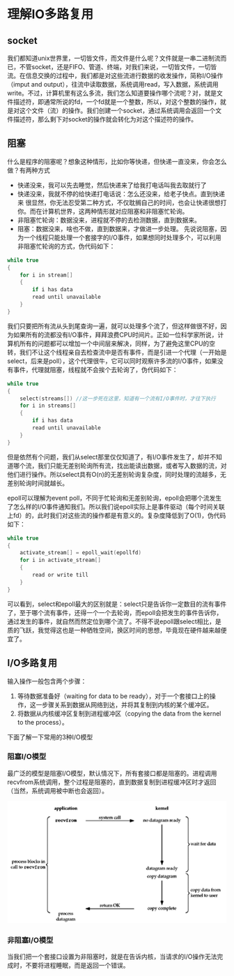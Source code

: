 # 理解IO多路复用

## socket
我们都知道unix世界里，一切皆文件，而文件是什么呢？文件就是一串二进制流而已，不管socket，还是FIFO、管道、终端，对我们来说，一切皆文件，一切皆流。在信息交换的过程中，我们都是对这些流进行数据的收发操作，简称I/O操作（imput and output），往流中读取数据，系统调用read，写入数据，系统调用write。不过，计算机里有这么多流，我们怎么知道要操作哪个流呢？对，就是文件描述符，即通常所说的fd，一个fd就是一个整数，所以，对这个整数的操作，就是对这个文件（流）的操作。我们创建一个socket，通过系统调用会返回一个文件描述符，那么剩下对socket的操作就会转化为对这个描述符的操作。
## 阻塞
什么是程序的阻塞呢？想象这种情形，比如你等快递，但快递一直没来，你会怎么做？有两种方式
- 快递没来，我可以先去睡觉，然后快递来了给我打电话叫我去取就行了
- 快递没来，我就不停的给快递打电话说：怎么还没来，给老子快点。直到快递来
很显然，你无法忍受第二种方式，不仅耽搁自己的时间，也会让快递很想打你。而在计算机世界，这两种情形就对应阻塞和非阻塞忙轮询。
- 非阻塞忙轮询：数据没来，进程就不停的去检测数据，直到数据来。
- 阻塞：数据没来，啥也不做，直到数据来，才做进一步处理。
先说说阻塞，因为一个线程只能处理一个套接字的I/O事件，如果想同时处理多个，可以利用非阻塞忙轮询的方式，伪代码如下：
```c
while true
{
    for i in stream[]
    {
        if i has data
        read until unavailable
    }
}
```
我们只要把所有流从头到尾查询一遍，就可以处理多个流了，但这样做很不好，因为如果所有的流都没有I/O事件，拜拜浪费CPU时间片。正如一位科学家所说，计算机所有的问题都可以增加一个中间层来解决，同样，为了避免这里CPU的空转，我们不让这个线程亲自去检查流中是否有事件，而是引进一个代理（一开始是select，后来是poll），这个代理很牛，它可以同时观察许多流的I/O事件，如果没有事件，代理就阻塞，线程就不会挨个去轮询了，伪代码如下：
```c
while true
{
    select(streams[]) //这一步死在这里，知道有一个流有I/O事件时，才往下执行
    for i in streams[]
    {
        if i has data
        read until unavailable
    }
}
```
但是依然有个问题，我们从select那里仅仅知道了，有I/O事件发生了，却并不知道哪个流，我们只能无差别轮询所有流，找出能读出数据，或者写入数据的流，对他们进行操作。所以select具有O(n)的无差别轮询复杂度，同时处理的流越多，无差别轮询时间就越长。

epoll可以理解为event poll，不同于忙轮询和无差别轮询，epoll会把哪个流发生了怎么样的I/O事件通知我们。所以我们说epoll实际上是事件驱动（每个时间关联上fd）的，此时我们对这些流的操作都是有意义的。复杂度降低到了O(1)，伪代码如下：
```c
while true
{
    activate_stream[] = epoll_wait(epollfd)
    for i in activate_stream[]
    {
        read or write till
    }
}
```

可以看到，select和epoll最大的区别就是：select只是告诉你一定数目的流有事件了，至于哪个流有事件，还得一个一个去轮询，而epoll会把发生的事件告诉你，通过发生的事件，就自然而然定位到哪个流了。不得不说epoll跟select相比，是质的飞跃，我觉得这也是一种牺牲空间，换区时间的思想，毕竟现在硬件越来越便宜了。
## I/O多路复用
输入操作一般包含两个步骤：
1. 等待数据准备好（waiting for data to be ready），对于一个套接口上的操作，这一步骤关系到数据从网络到达，并将其复制到内核的某个缓冲区。
2. 将数据从内核缓冲区复制到进程缓冲区（copying the data from the kernel to the process）。

下面了解一下常用的3种I/O模型

### 阻塞I/O模型
最广泛的模型是阻塞I/O模型，默认情况下，所有套接口都是阻塞的。进程调用recvfrom系统调用，整个过程是阻塞的，直到数据复制到进程缓冲区时才返回（当然，系统调用被中断也会返回）。

![阻塞I/O模型](img/IOmultiplexing/1.png)
### 非阻塞I/O模型
当我们把一个套接口设置为非阻塞时，就是在告诉内核，当请求的I/O操作无法完成时，不要将进程睡眠，而是返回一个错误。